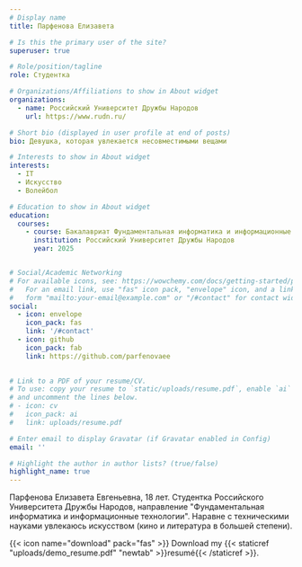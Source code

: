 ```yaml
---
# Display name
title: Парфенова Елизавета

# Is this the primary user of the site?
superuser: true

# Role/position/tagline
role: Студентка

# Organizations/Affiliations to show in About widget
organizations:
  - name: Российский Университет Дружбы Народов
    url: https://www.rudn.ru/

# Short bio (displayed in user profile at end of posts)
bio: Девушка, которая увлекается несовместимыми вещами

# Interests to show in About widget
interests:
  - IT
  - Искусство
  - Волейбол

# Education to show in About widget
education:
  courses:
    - course: Бакалавриат Фундаментальная информатика и информационные технологии
      institution: Российский Университет Дружбы Народов
      year: 2025


# Social/Academic Networking
# For available icons, see: https://wowchemy.com/docs/getting-started/page-builder/#icons
#   For an email link, use "fas" icon pack, "envelope" icon, and a link in the
#   form "mailto:your-email@example.com" or "/#contact" for contact widget.
social:
  - icon: envelope
    icon_pack: fas
    link: '/#contact'
  - icon: github
    icon_pack: fab
    link: https://github.com/parfenovaee
  

# Link to a PDF of your resume/CV.
# To use: copy your resume to `static/uploads/resume.pdf`, enable `ai` icons in `params.toml`,
# and uncomment the lines below.
# - icon: cv
#   icon_pack: ai
#   link: uploads/resume.pdf

# Enter email to display Gravatar (if Gravatar enabled in Config)
email: ''

# Highlight the author in author lists? (true/false)
highlight_name: true
---
```


Парфенова Елизавета Евгеньевна, 18 лет. Студентка Российского Университета Дружбы Народов, направление "Фундаментальная информатика и информационные технологии". Наравне с техническими науками увлекаюсь искусством (кино и литература в большей степени). 

{{< icon name="download" pack="fas" >}} Download my {{< staticref "uploads/demo_resume.pdf" "newtab" >}}resumé{{< /staticref >}}.
